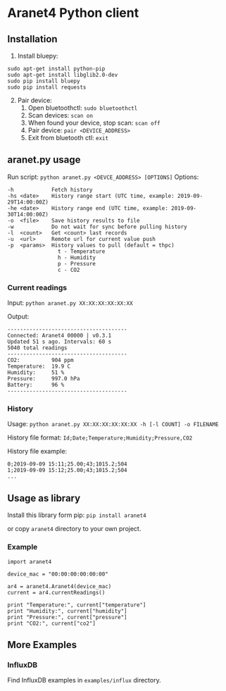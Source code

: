 # Aranet4 Python client
## Installation
1. Install bluepy:
```
sudo apt-get install python-pip
sudo apt-get install libglib2.0-dev
sudo pip install bluepy
sudo pip install requests
```
2. Pair device:
   1. Open bluetoothctl: `sudo bluetoothctl`
   2. Scan devices: `scan on`
   3. When found your device, stop scan: `scan off`
   4. Pair device: `pair <DEVICE_ADDRESS>`
   5. Exit from bluetooth ctl: `exit`

## aranet.py usage
Run script:  `python aranet.py <DEVCE_ADDRESS> [OPTIONS]`
Options:
```
-h            Fetch history
-hs <date>    History range start (UTC time, example: 2019-09-29T14:00:00Z)
-he <date>    History range end (UTC time, example: 2019-09-30T14:00:00Z)
-o  <file>    Save history results to file
-w            Do not wait for sync before pulling history
-l  <count>   Get <count> last records
-u  <url>     Remote url for current value push
-p  <params>  History values to pull (default = thpc)
                t - Temperature
                h - Humidity
                p - Pressure
                c - CO2
```

### Current readings
Input: `python aranet.py XX:XX:XX:XX:XX:XX`

Output:
```
--------------------------------------
Connected: Aranet4 00000 | v0.3.1
Updated 51 s ago. Intervals: 60 s
5040 total readings
--------------------------------------
CO2:          904 ppm
Temperature:  19.9 C
Humidity:     51 %
Pressure:     997.0 hPa
Battery:      96 %
--------------------------------------
```

### History
Usage: `python aranet.py XX:XX:XX:XX:XX:XX -h [-l COUNT] -o FILENAME`

History file format: `Id;Date;Temperature;Humidity;Pressure,CO2`

History file example:
```
0;2019-09-09 15:11;25.00;43;1015.2;504
1;2019-09-09 15:12;25.00;43;1015.2;504
...
```

## Usage as library
Install this library form pip: `pip install aranet4`

or copy `aranet4` directory to your own project.

### Example
```
import aranet4

device_mac = "00:00:00:00:00:00"

ar4 = aranet4.Aranet4(device_mac)
current = ar4.currentReadings()

print "Temperature:", current["temperature"]
print "Humidity:", current["humidity"]
print "Pressure:", current["pressure"]
print "CO2:", current["co2"]
```

## More Examples
### InfluxDB
Find InfluxDB examples in `examples/influx` directory.
